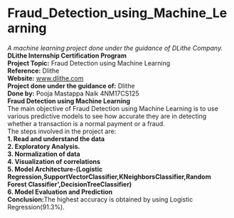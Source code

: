 # Fraud_Detection_using_Machine_Learning
<i>A machine learning project done under the guidance of DLithe Company.</i>
<b>DLithe Internship Certification Program</b>
</br><b>Project Topic:</b>
Fraud Detection using Machine Learning
</br><b>Reference:</b>
Dlithe
</br><b>Website:</b>
www.dlithe.com
</br><b>Project done under the guidance of:</b>
Dlithe
</br><b>Done by:</b>
Pooja Mastappa Naik 4NM17CS125</br>
<b>Fraud Detection using Machine Learning</b>
</br>The main objective of Fraud Detection using Machine Learning is to use various predictive models to see how accurate they are in detecting whether a transaction is a normal payment or a fraud.
</br>The steps involved in the project are:
</br>
<b>1. Read and understand the data
</br>2. Exploratory Analysis.
</br>3. Normalization of data
</br>4. Visualization of correlations
</br>5. Model Architecture-(Logistic Regression,SupportVectorClassifier,KNeighborsClassifier,Random Forest Classifier',DecisionTreeClassifier)
</br>6. Model Evaluation and Prediction</br>
Conclusion:</b>The highest accuracy is obtained by using Logistic Regression(91.3%).

